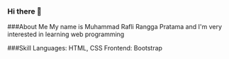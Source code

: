 ### Hi there 👋

###About Me
My name is Muhammad Rafli Rangga Pratama and I'm very interested in learning web programming

###Skill
Languages: HTML, CSS
Frontend: Bootstrap


<!--
**m-RafliRangga-p/m-RafliRangga-p** is a ✨ _special_ ✨ repository because its `README.md` (this file) appears on your GitHub profile.

Here are some ideas to get you started:

- 🔭 I’m currently working on ...
- 🌱 I’m currently learning ...
- 👯 I’m looking to collaborate on ...
- 🤔 I’m looking for help with ...
- 💬 Ask me about ...
- 📫 How to reach me: ...
- 😄 Pronouns: ...
- ⚡ Fun fact: ...
-->
